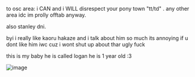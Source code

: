 to osc area: i CAN and i WILL disrespect your pony town "tt/td" . any other area idc im prolly offtab anyway.

also stanley dni.

byi i really like kaoru hakaze and i talk about him so much its annoying if u dont like him iwc cuz i wont shut up about thar ugly fuck

this is my baby he is called logan he is 1 year old :3

![image](https://user-images.githubusercontent.com/88209648/189762057-546c7610-ce71-44ad-8b2e-cd082a8d4fb9.png)

